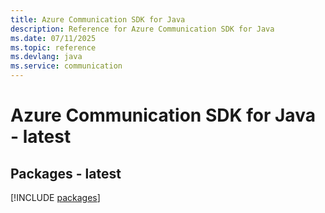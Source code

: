 ```yaml
---
title: Azure Communication SDK for Java
description: Reference for Azure Communication SDK for Java
ms.date: 07/11/2025
ms.topic: reference
ms.devlang: java
ms.service: communication
---
```

# Azure Communication SDK for Java - latest
## Packages - latest
[!INCLUDE [packages](communication-index.md)]